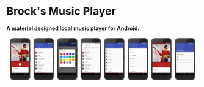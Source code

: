 # Brock's Music Player


**A material designed local music player for Android.**

![Screenshots](./art/art.jpg?raw=true)

<a href="https://play.google.com/store/apps/details?id=com.kabouzeid.gramophone">
 
</a>



